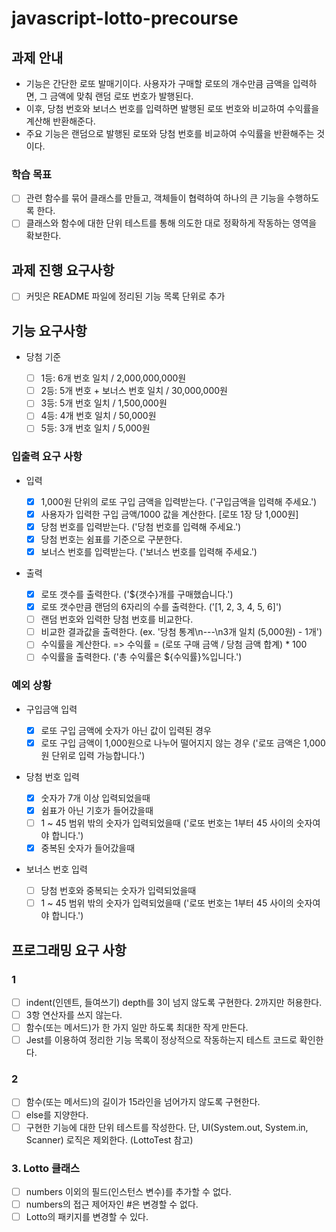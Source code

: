 # javascript-lotto-precourse

## 과제 안내

- 기능은 간단한 로또 발매기이다. 사용자가 구매할 로또의 개수만큼 금액을 입력하면, 그 금액에 맞춰 랜덤 로또 번호가 발행된다.
- 이후, 당첨 번호와 보너스 번호를 입력하면 발행된 로또 번호와 비교하여 수익률을 계산해 반환해준다.
- 주요 기능은 랜덤으로 발행된 로또와 당첨 번호를 비교하여 수익률을 반환해주는 것이다.

### 학습 목표

- [ ] 관련 함수를 묶어 클래스를 만들고, 객체들이 협력하여 하나의 큰 기능을 수행하도록 한다.
- [ ] 클래스와 함수에 대한 단위 테스트를 통해 의도한 대로 정확하게 작동하는 영역을 확보한다.

## 과제 진행 요구사항

- [ ] 커밋은 README 파일에 정리된 기능 목록 단위로 추가

## 기능 요구사항

- 당첨 기준

  - [ ] 1등: 6개 번호 일치 / 2,000,000,000원
  - [ ] 2등: 5개 번호 + 보너스 번호 일치 / 30,000,000원
  - [ ] 3등: 5개 번호 일치 / 1,500,000원
  - [ ] 4등: 4개 번호 일치 / 50,000원
  - [ ] 5등: 3개 번호 일치 / 5,000원

### 입출력 요구 사항

- 입력

  - [x] 1,000원 단위의 로또 구입 금액을 입력받는다. ('구입금액을 입력해 주세요.')
  - [x] 사용자가 입력한 구입 금액/1000 값을 계산한다. [로또 1장 당 1,000원]
  - [x] 당첨 번호를 입력받는다. ('당첨 번호를 입력해 주세요.')
  - [x] 당첨 번호는 쉼표를 기준으로 구분한다.
  - [x] 보너스 번호를 입력받는다. ('보너스 번호를 입력해 주세요.')

- 출력

  - [x] 로또 갯수를 출력한다. ('${갯수}개를 구매했습니다.')
  - [x] 로또 갯수만큼 랜덤의 6자리의 수를 출력한다. ('[1, 2, 3, 4, 5, 6]')
  - [ ] 랜덤 번호와 입력한 당첨 번호를 비교한다.
  - [ ] 비교한 결과값을 출력한다. (ex. '당첨 통계\n---\n3개 일치 (5,000원) - 1개')
  - [ ] 수익률을 계산한다. => 수익률 = (로또 구매 금액 / 당첨 금액 합계) \* 100
  - [ ] 수익률을 출력한다. ('총 수익률은 ${수익률}%입니다.')

### 예외 상황

- 구입금액 입력

  - [x] 로또 구입 금액에 숫자가 아닌 값이 입력된 경우
  - [x] 로또 구입 금액이 1,000원으로 나누어 떨어지지 않는 경우 ('로또 금액은 1,000원 단위로 입력 가능합니다.')

- 당첨 번호 입력

  - [x] 숫자가 7개 이상 입력되었을때
  - [x] 쉼표가 아닌 기호가 들어갔을때
  - [ ] 1 ~ 45 범위 밖의 숫자가 입력되었을때 ('로또 번호는 1부터 45 사이의 숫자여야 합니다.')
  - [x] 중복된 숫자가 들어갔을때

- 보너스 번호 입력

  - [ ] 당첨 번호와 중복되는 숫자가 입력되었을때
  - [ ] 1 ~ 45 범위 밖의 숫자가 입력되었을때 ('로또 번호는 1부터 45 사이의 숫자여야 합니다.')

## 프로그래밍 요구 사항

### 1

- [ ] indent(인덴트, 들여쓰기) depth를 3이 넘지 않도록 구현한다. 2까지만 허용한다.
- [ ] 3항 연산자를 쓰지 않는다.
- [ ] 함수(또는 메서드)가 한 가지 일만 하도록 최대한 작게 만든다.
- [ ] Jest를 이용하여 정리한 기능 목록이 정상적으로 작동하는지 테스트 코드로 확인한다.

### 2

- [ ] 함수(또는 메서드)의 길이가 15라인을 넘어가지 않도록 구현한다.
- [ ] else를 지양한다.
- [ ] 구현한 기능에 대한 단위 테스트를 작성한다. 단, UI(System.out, System.in, Scanner) 로직은 제외한다. (LottoTest 참고)

### 3. Lotto 클래스

- [ ] numbers 이외의 필드(인스턴스 변수)를 추가할 수 없다.
- [ ] numbers의 접근 제어자인 #은 변경할 수 없다.
- [ ] Lotto의 패키지를 변경할 수 있다.
